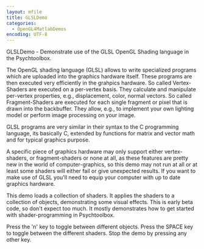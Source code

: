 ```yaml
---
layout: mfile
title: GLSLDemo
categories:
  - OpenGL4MatlabDemos
encoding: UTF-8
---
```


GLSLDemo - Demonstrate use of the GLSL OpenGL Shading language in the
Psychtoolbox.

The OpenGL shading language (GLSL) allows to write specialized programs
which are uploaded into the graphics hardware itself. These programs
are then executed very efficiently in the grahpics hardware. So called
Vertex-Shaders are executed on a per-vertex basis. They calculate and
manipulate per-vertex properties, e.g., displacement, color, normal
vectors. So called Fragment-Shaders are executed for each single fragment
or pixel that is drawn into the backbuffer. They allow, e.g., to implement
your own lighting model or perform image processing on your image.

GLSL programs are very similar in their syntax to the C programming language,
its basically C, extended by functions for matrix and vector math and for
typical graphics purpose.

A specific piece of graphics hardware may only support either vertex-shaders,
or fragment-shaders or none at all, as these features are pretty new in the
world of computer-graphics, so this demo may not run at all or at least some
shaders will either fail or give unexpected results. If you want to make
use of GLSL you'll need to equip your computer with up to date graphics
hardware.

This demo loads a collection of shaders. It applies the shaders to a
collection of objects, demonstrating some visual effects. This is early
beta code, so don't expect too much. It mostly demonstrates how to get
started with shader-programming in Psychtoolbox.

Press the 'n' key to toggle between different objects.
Press the SPACE key to toggle between the different shaders.
Stop the demo by pressing any other key.
